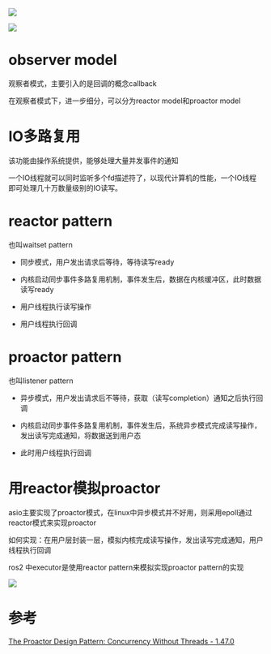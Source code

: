 ![](https://tcs.teambition.net/storage/31294996fc2a50ed0e8731b1956c7f27ca13?Signature=eyJhbGciOiJIUzI1NiIsInR5cCI6IkpXVCJ9.eyJBcHBJRCI6IjU5Mzc3MGZmODM5NjMyMDAyZTAzNThmMSIsIl9hcHBJZCI6IjU5Mzc3MGZmODM5NjMyMDAyZTAzNThmMSIsIl9vcmdhbml6YXRpb25JZCI6IiIsImV4cCI6MTY3MTYyMDg1OCwiaWF0IjoxNjcxMDE2MDU4LCJyZXNvdXJjZSI6Ii9zdG9yYWdlLzMxMjk0OTk2ZmMyYTUwZWQwZTg3MzFiMTk1NmM3ZjI3Y2ExMyJ9.TMnHm8zg_v0P8GK72OtmHgbjqCerghjGN06qvKMA7Uo&download=image.png "")

![](https://tcs.teambition.net/storage/312hbea0b50562ca8c172b83501c5d51fa03?Signature=eyJhbGciOiJIUzI1NiIsInR5cCI6IkpXVCJ9.eyJBcHBJRCI6IjU5Mzc3MGZmODM5NjMyMDAyZTAzNThmMSIsIl9hcHBJZCI6IjU5Mzc3MGZmODM5NjMyMDAyZTAzNThmMSIsIl9vcmdhbml6YXRpb25JZCI6IiIsImV4cCI6MTY3MTYyMDg1OCwiaWF0IjoxNjcxMDE2MDU4LCJyZXNvdXJjZSI6Ii9zdG9yYWdlLzMxMmhiZWEwYjUwNTYyY2E4YzE3MmI4MzUwMWM1ZDUxZmEwMyJ9.l4Hjv7Vvo-QaTMqCgi_McSPpH9t2FwBkTxnT5gN361Q&download=image.png "")

# observer model

观察者模式，主要引入的是回调的概念callback

在观察者模式下，进一步细分，可以分为reactor model和proactor model

# IO多路复用

该功能由操作系统提供，能够处理大量并发事件的通知

一个IO线程就可以同时监听多个fd描述符了，以现代计算机的性能，一个IO线程即可处理几十万数量级别的IO读写。

# reactor pattern

也叫waitset pattern

- 同步模式，用户发出请求后等待，等待读写ready

- 内核启动同步事件多路复用机制，事件发生后，数据在内核缓冲区，此时数据读写ready

- 用户线程执行读写操作

- 用户线程执行回调

# proactor pattern

也叫listener pattern

- 异步模式，用户发出请求后不等待，获取（读写completion）通知之后执行回调

- 内核启动同步事件多路复用机制，事件发生后，系统异步模式完成读写操作，发出读写完成通知，将数据送到用户态

- 此时用户线程执行回调

# 用reactor模拟proactor

asio主要实现了proactor模式，在linux中异步模式并不好用，则采用epoll通过reactor模式来实现proactor

如何实现：在用户层封装一层，模拟内核完成读写操作，发出读写完成通知，用户线程执行回调

ros2 中executor是使用reactor pattern来模拟实现proactor pattern的实现

![](https://tcs.teambition.net/storage/312h7d36af7efe8d9ceeb7f5ca3f62226936?Signature=eyJhbGciOiJIUzI1NiIsInR5cCI6IkpXVCJ9.eyJBcHBJRCI6IjU5Mzc3MGZmODM5NjMyMDAyZTAzNThmMSIsIl9hcHBJZCI6IjU5Mzc3MGZmODM5NjMyMDAyZTAzNThmMSIsIl9vcmdhbml6YXRpb25JZCI6IiIsImV4cCI6MTY3MTYyMDg1OCwiaWF0IjoxNjcxMDE2MDU4LCJyZXNvdXJjZSI6Ii9zdG9yYWdlLzMxMmg3ZDM2YWY3ZWZlOGQ5Y2VlYjdmNWNhM2Y2MjIyNjkzNiJ9.krpl9nIrWQYf1Ys1Bl9SZ1ElrCsM40NXKb49rv6ApFM&download=image.png "")

# 参考

[The Proactor Design Pattern: Concurrency Without Threads - 1.47.0](https://www.boost.org/doc/libs/1_47_0/doc/html/boost_asio/overview/core/async.html)
